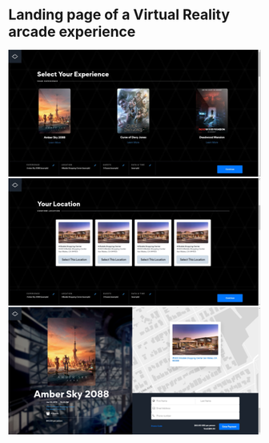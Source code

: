 # Landing page of a Virtual Reality arcade experience

![alt text](/docs/images/main-screen.jpg?raw=true)
![alt text](/docs/images/second-screen.jpg?raw=true)
![alt text](/docs/images/footer-screen.jpg?raw=true)